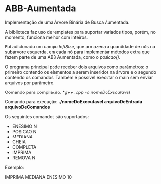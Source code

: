 ABB-Aumentada
=============

Implementação de uma Árvore Binária de Busca Aumentada.

A biblioteca faz uso de templates para suportar variados tipos, porém, no momento, funciona melhor
com inteiros.

Foi adicionado um campo *leftSize*, que armazena a quantidade de nós na subárvore esquerda, em cada
nó para implementar métodos extra que fazem parte de uma ABB Aumentada, como o *posicao()*.

O programa principal pode receber dois arquivos como parâmetros: o primeiro contendo os elementos
a serem inseridos na árvore e o segundo contendo os comandos. Também é possível executar o main
sem enviar arquivos por parâmetro.

Comando para compilação: **g++ *.cpp -o nomeDoExecutavel**

Comando para execução: **./nomeDoExecutavel arquivoDeEntrada arquivoDeComandos**

Os seguintes comandos são suportados:
* ENESIMO N
* POSICAO N
* MEDIANA
* CHEIA
* COMPLETA
* IMPRIMA
* REMOVA N

Exemplo:

IMPRIMA
MEDIANA
ENESIMO 10
